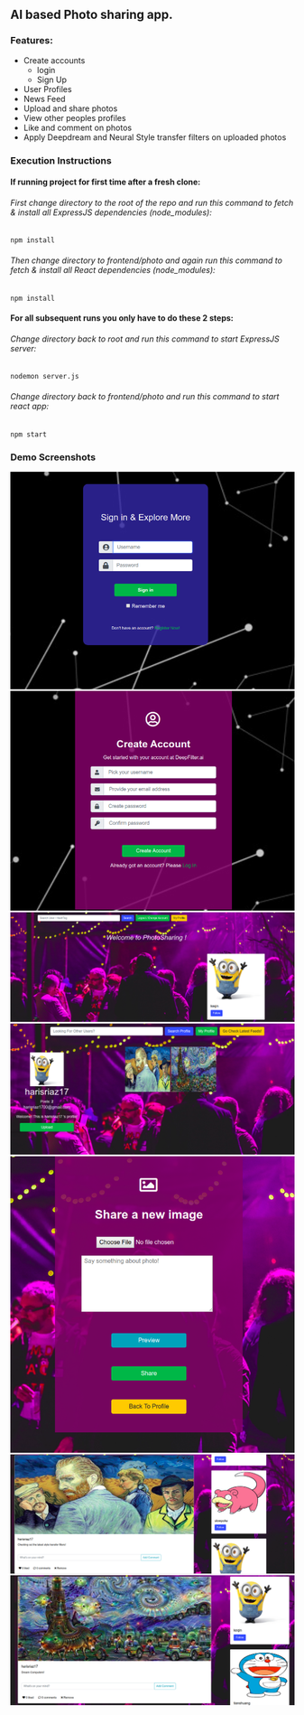 ## AI based Photo sharing app.

### Features:
* Create accounts
    * login
    * Sign Up
* User Profiles
* News Feed
* Upload and share photos
* View other peoples profiles
* Like and comment on photos
* Apply Deepdream and Neural Style transfer filters on uploaded photos

### Execution Instructions

#### If running project for first time after a fresh clone:
###### First change directory to the root of the repo and run this command to fetch & install all ExpressJS dependencies (node_modules):
```
npm install
```
###### Then change directory to frontend/photo and again run this command to fetch & install all React dependencies (node_modules):
```
npm install
```
#### For all subsequent runs you only have to do these 2 steps:
###### Change directory back to root and run this command to start ExpressJS server:
```
nodemon server.js
```
###### Change directory back to frontend/photo and run this command to start react app:
```
npm start
```

### Demo Screenshots
![Login page](assets/login.png)
![Sign Up page](assets/signup.png)
![Home page](assets/home.png)
![user profiles](assets/profile.png)
![upload page](assets/upload.png)
![Newsfeed1](assets/newsfeed1.png)
![Newsfeed2](assets/newsfeed2.png)

